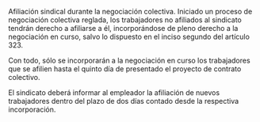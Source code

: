 Afiliación sindical durante la negociación colectiva. Iniciado un proceso de negociación colectiva reglada, los trabajadores no afiliados al sindicato tendrán derecho a afiliarse a él, incorporándose de pleno derecho a la negociación en curso, salvo lo dispuesto en el inciso segundo del artículo 323.

Con todo, sólo se incorporarán a la negociación en curso los trabajadores que se afilien hasta el quinto día de presentado el proyecto de contrato colectivo.

El sindicato deberá informar al empleador la afiliación de nuevos trabajadores dentro del plazo de dos días contado desde la respectiva incorporación.